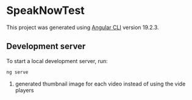 # SpeakNowTest

This project was generated using [Angular CLI](https://github.com/angular/angular-cli) version 19.2.3.

## Development server

To start a local development server, run:

```bash
ng serve
```

1) generated thumbnail image for each video instead of using the vide players
